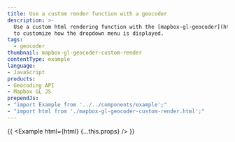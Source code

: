 ```yaml
---
title: Use a custom render function with a geocoder
description: >-
  Use a custom html rendering function with the [mapbox-gl-geocoder](https://github.com/mapbox/mapbox-gl-geocoder)
  to customize how the dropdown menu is displayed.
tags:
  - geocoder
thumbnail: mapbox-gl-geocoder-custom-render
contentType: example
language:
- JavaScript
products:
- Geocoding API
- Mapbox GL JS
prependJs:
- "import Example from '../../components/example';"
- "import html from './mapbox-gl-geocoder-custom-render.html';"
---
```


{{ <Example html={html} {...this.props} /> }}
